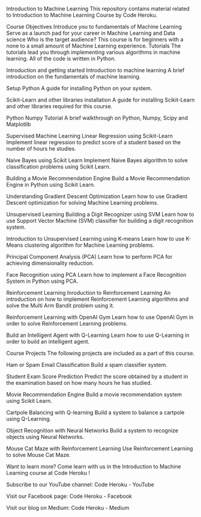 
Introduction to Machine Learning
This repository contains material related to Introduction to Machine Learning Course by Code Heroku.

Course Objectives
Introduce you to fundamentals of Machine Learning
Serve as a launch pad for your career in Machine Learning and Data science
Who is the target audience?
This course is for beginners with a none to a small amount of Machine Learning experience.
Tutorials
The tutorials lead you through implementing various algorithms in machine learning. All of the code is written in Python.

Introduction and getting started
Introduction to machine learning
A brief introduction on the fundamentals of machine learning.

Setup Python
A guide for installing Python on your system.

Scikit-Learn and other libraries installation
A guide for installing Scikit-Learn and other libraries required for this course.

Python Numpy Tutorial
A brief walkthrough on Python, Numpy, Scipy and Matplotlib

Supervised Machine Learning
Linear Regression using Scikit-Learn
Implement linear regression to predict score of a student based on the number of hours he studies.

Naive Bayes using Scikit Learn
Implement Naive Bayes algorithm to solve classification problems using Scikit Learn.

Building a Movie Recommendation Engine
Build a Movie Recommendation Engine in Python using Scikit Learn.

Understanding Gradient Descent Optimization
Learn how to use Gradient Descent optimization for solving Machine Learning problems.

Unsupervised Learning
Building a Digit Recognizer using SVM
Learn how to use Support Vector Machine (SVM) classifier for building a digit recognition system.

Introduction to Unsupervised Learning using K-means
Learn how to use K-Means clustering algorithm for Machine Learning problems.

Principal Component Analysis (PCA)
Learn how to perform PCA for achieving dimensionality reduction.

Face Recognition using PCA
Learn how to implement a Face Recognition System in Python using PCA.

Reinforcement Learning
Inroduction to Reinforcement Learning
An introduction on how to implement Reinforcement Learning algorithms and solve the Multi Arm Bandit problem using it.

Reinforcement Learning with OpenAI Gym
Learn how to use OpenAI Gym in order to solve Reinforcement Learning problems.

Build an Intelligent Agent with Q-Learning
Learn how to use Q-Learning in order to build an intelligent agent.

Course Projects
The following projects are included as a part of this course.

Ham or Spam Email Classification
Build a spam classifier system.

Student Exam Score Prediction
Predict the score obtained by a student in the examination based on how many hours he has studied.

Movie Recommendation Engine
Build a movie recommendation system using Scikit Learn.

Cartpole Balancing with Q-learning
Build a system to balance a cartpole using Q-Learning.

Object Recognition with Neural Networks
Build a system to recognize objects using Neural Networks.

Mouse Cat Maze with Reinforcement Learning
Use Reinforcement Learning to solve Mouse Cat Maze.

Want to learn more?
Come learn with us in the Introduction to Machine Learning course at Code Heroku !

Subscribe to our YouTube channel: Code Heroku - YouTube

Visit our Facebook page: Code Heroku - Facebook

Visit our blog on Medium: Code Heroku - Medium

